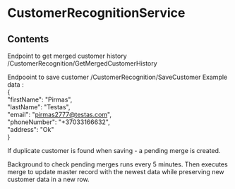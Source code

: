 # CustomerRecognitionService

## Contents

Endpoint to get merged customer history /CustomerRecognition/GetMergedCustomerHistory

Endpooint to save customer /CustomerRecognition/SaveCustomer
Example data :\
{\
  "firstName": "Pirmas",\
  "lastName": "Testas",\
  "email": "pirmas2777@testas.com",\
  "phoneNumber": "+37033166632",\
  "address": "Ok"\
}

If duplicate customer is found when saving - a pending merge is created.

Background to check pending merges runs every 5 minutes. 
Then executes merge to update master record with the newest data while preserving new customer data in a new row.
